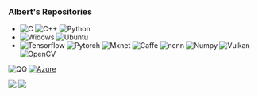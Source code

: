 ### Albert's Repositories
- ![C](https://img.shields.io/badge/C-gray?logo=C) ![C++](https://img.shields.io/badge/C++-gray?logo=Cplusplus) ![Python](https://img.shields.io/badge/Python-gray?logo=Python)
- ![Widows](https://img.shields.io/badge/Windows-gray?logo=windows&logoColor=blue) ![Ubuntu](https://img.shields.io/badge/Ubuntu-gray?logo=ubuntu)
- ![Tensorflow](https://img.shields.io/badge/Tensorflow-gray?logo=tensorflow) ![Pytorch](https://img.shields.io/badge/Pytorch-gray?logo=pytorch) ![Mxnet](https://img.shields.io/badge/Mxnet-gray?logo=apache) ![Caffe](https://shields.io/badge/Caffe-gray?logo=onnx) ![ncnn](https://shields.io/badge/ncnn-gray?logo=onnx) ![Numpy](https://img.shields.io/badge/numpy-gray?logo=numpy) ![Vulkan](https://img.shields.io/badge/Vulkan-gray?logo=vulkan) ![OpenCV](https://shields.io/badge/OpenCV-gray?logo=opencv)

![QQ](https://img.shields.io/badge/QQ-980428900-grenn?logo=tencentqq) [![Azure](https://img.shields.io/badge/Azure-gray?logo=azuredevops)](https://dev.azure.com/zjysnow/)

<a><img align="top" src="https://github-readme-stats.vercel.app/api?username=zjysnow&show_icons=true&theme=dark" /></a>
<a><img align="top" src="https://github-readme-stats.vercel.app/api/top-langs/?username=zjysnow&show_icons=true&theme=dark&langs_count=10" /></a>




<!--
**zjysnow/zjysnow** is a ✨ _special_ ✨ repository because its `README.md` (this file) appears on your GitHub profile.

Here are some ideas to get you started:

- 🔭 I’m currently working on ...
- 🌱 I’m currently learning ...
- 👯 I’m looking to collaborate on ...
- 🤔 I’m looking for help with ...
- 💬 Ask me about ...
- 📫 How to reach me: ...
- 😄 Pronouns: ...
- ⚡ Fun fact: ...
-->
